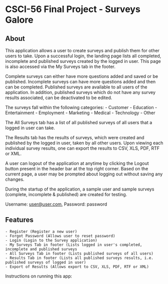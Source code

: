 CSCI-56 Final Project - Surveys Galore
========================================

About
------

This application allows a user to create surveys and publish them for other users to take.
Upon a successful login, the landing page lists all completed, incomplete and published surveys created by the logged in user.
This page is also accessed via the My Surveys tab in the footer.

Complete surveys can either have more questions added and saved or be published.
Incomplete surveys can have more questions added and then can be completed.
Published surveys are available to all users of the application.
In addition, published surveys which do not have any survey results associated, can be deactivated to be edited.

The surveys fall within the following categories:
    - Customer
    - Education
    - Entertainment
    - Employment
    - Marketing
    - Medical
    - Technology
    - Other

The All Surveys tab has a list of all published surveys of all users that a logged in user can take.

The Results tab has the results of surveys, which were created and published by the logged in user, taken by all other users.
Upon viewing each individual survey results, one can export the results to CSV, XLS, PDF, RTF or XML.

A user can logout of the application at anytime by clicking the Logout button present in the header bar at the top right corner.
Based on the current page, a user may be prompted about logging out without saving any changes.

During the startup of the application, a sample user and sample surveys (complete, incomplete & published) are created for testing.

Username: user@user.com,
Password: password


Features
---------

    - Register (Register a new user)
    - Forgot Password (Allows user to reset password)
    - Login (Login to the Survey application)
    - My Surveys Tab in footer (Lists logged in user's completed, incomplete and published surveys
    - All Surveys Tab in footer (Lists published surveys of all users)
    - Results Tab in footer (Lists all published surveys results, i.e. published surveys of logged in user)
    - Export of Results (Allows export to CSV, XLS, PDF, RTF or XML)

Instructions on running this app:



